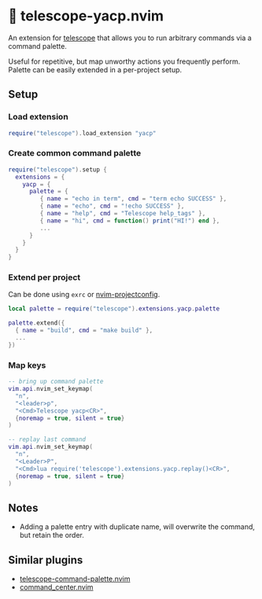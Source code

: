 # 🎨 telescope-yacp.nvim

An extension for [telescope](https://github.com/nvim-telescope/telescope.nvim) that allows you to run arbitrary commands via a command palette.

Useful for repetitive, but map unworthy actions you frequently perform. Palette can be easily extended in a per-project setup.

## Setup

### Load extension

```lua
require("telescope").load_extension "yacp"
```

### Create common command palette

```lua
require("telescope").setup {
  extensions = {
    yacp = {
      palette = {
         { name = "echo in term", cmd = "term echo SUCCESS" },
         { name = "echo", cmd = "!echo SUCCESS" },
         { name = "help", cmd = "Telescope help_tags" },
         { name = "hi", cmd = function() print("HI!") end },
         ...
      }
    }
  }
}
```

### Extend per project

Can be done using `exrc` or [nvim-projectconfig](https://github.com/windwp/nvim-projectconfig).

```lua
local palette = require("telescope").extensions.yacp.palette

palette.extend({
  { name = "build", cmd = "make build" },
  ...
})
```

### Map keys

```lua
-- bring up command palette
vim.api.nvim_set_keymap(
  "n",
  "<leader>p",
  "<Cmd>Telescope yacp<CR>",
  {noremap = true, silent = true}
)

-- replay last command
vim.api.nvim_set_keymap(
  "n",
  "<Leader>P",
  "<Cmd>lua require('telescope').extensions.yacp.replay()<CR>",
  {noremap = true, silent = true}
)
```

## Notes

- Adding a palette entry with duplicate name, will overwrite the command, but retain the order.

## Similar plugins

- [telescope-command-palette.nvim](https://github.com/LinArcX/telescope-command-palette.nvim)
- [command_center.nvim](https://github.com/FeiyouG/command_center.nvim)
